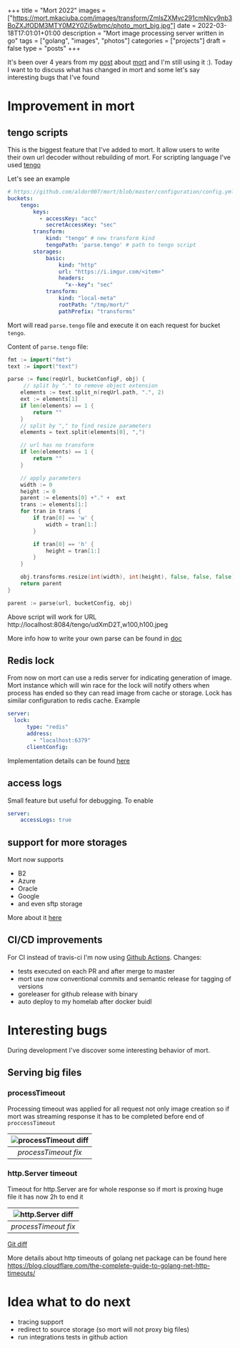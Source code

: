 +++
title = "Mort 2022"
images = ["https://mort.mkaciuba.com/images/transform/ZmlsZXMvc291cmNlcy9nb3BoZXJfODM3MTY0M2Y0Zi5wbmc/photo_mort_big.jpg"]
date = 2022-03-18T17:01:01+01:00
description = "Mort image processing server written in go"
tags = ["golang", "images", "photos"]
categories = ["projects"]
draft = false
type = "posts"
+++


It's been over 4 years from my [post](/blog/posts/mort-release) about [mort](https://github.com/aldor007/mort) and I'm still using it :).
Today I want to to discuss what has changed in mort and some let's say interesting bugs that I've found


# Improvement in mort

## tengo scripts

This is the biggest feature that I've added to mort. It allow users to write their own url decoder without rebuilding of mort. For scripting language I've used [tengo](https://github.com/d5/tengo)

Let's see an example

```yaml
# https://github.com/aldor007/mort/blob/master/configuration/config.yml
buckets:
    tengo:
        keys:
          - accessKey: "acc"
            secretAccessKey: "sec"
        transform:
            kind: "tengo" # new transform kind
            tengoPath: 'parse.tengo' # path to tengo script
        storages:
            basic:
                kind: "http"
                url: "https://i.imgur.com/<item>"
                headers:
                  "x--key": "sec"
            transform:
                kind: "local-meta"
                rootPath: "/tmp/mort/"
                pathPrefix: "transforms"
```

Mort will read `parse.tengo` file and execute it on each request for bucket `tengo`.

Content of `parse.tengo` file:

```go
fmt := import("fmt")
text := import("text")

parse := func(reqUrl, bucketConfigF, obj) {
     // split by "." to remove object extension
    elements := text.split_n(reqUrl.path, ".", 2)
    ext := elements[1]
    if len(elements) == 1 {
        return ""
    }
    // split by "," to find resize parameters
    elements = text.split(elements[0], ",")

    // url has no transform
    if len(elements) == 1 {
        return ""
    }

    // apply parameters
    width := 0
    height := 0
    parent := elements[0] +"." +  ext
    trans := elements[1:]
    for tran in trans {
        if tran[0] == 'w' {
            width = tran[1:]
        }

        if tran[0] == 'h' {
            height = tran[1:]
        }
    }

    obj.transforms.resize(int(width), int(height), false, false, false)
    return parent
}

parent := parse(url, bucketConfig, obj)
```

Above script will work for URL http://localhost:8084/tengo/udXmD2T,w100,h100.jpeg

More info how to write your own parse can be found in [doc](https://github.com/aldor007/mort/blob/master/doc/TengoUrlParser.md)

## Redis lock

From now on mort can use a redis server for indicating generation of image. Mort instance which will win race for the lock will notify others when process has ended so they can read image from cache or storage. Lock has similar configuration to redis cache. Example

```yaml
server:
  lock:
      type: "redis"
      address:
        - "localhost:6379"
      clientConfig:
```

Implementation details can be found [here](https://github.com/aldor007/mort/blob/master/pkg/lock/redis.go)

## access logs

Small feature but useful for debugging. To enable

```yaml
server:
    accessLogs: true

```

## support for more storages

Mort now supports
* B2
* Azure
* Oracle
* Google
* and even sftp storage

More about it [here](https://github.com/aldor007/mort/blob/master/doc/Configuration.md#storage)

## CI/CD improvements

For CI instead of travis-ci I'm now using [Github Actions](https://github.com/features/actions).
Changes:
* tests executed on each PR and after merge to master
* mort use now conventional commits and semantic release for tagging of versions
* goreleaser for github release with binary
* auto deploy to my homelab after docker buidl


# Interesting bugs

During development I've discover some interesting behavior of mort.

## Serving big files

### processTimeout

Processing timeout was applied for all request not only image creation so if mort was streaming response it has to be completed before end of `proccessTimeout`

| ![processTimeout diff](https://mort.mkaciuba.com/images/transform/ZmlsZXMvc291cmNlcy8yMDIyL3Byb2Nlc3NfVGltZW91dF8xODIxNDMyM2IwLlBORw/photo_process_big.jpg)
|:--:|
| *processTimeout fix* |

### http.Server timeout

Timeout for http.Server are for whole response so if mort is proxing huge file it has now 2h to end it


| ![http.Server diff](https://mort.mkaciuba.com/images/transform/ZmlsZXMvc291cmNlcy8yMDIyL21vcnRfc2VydmVyX2ZkZTViMzQ4ZmIuUE5H/photo_server_big.jpg)
|:--:|
| *processTimeout fix* |

[Git diff](https://github.com/aldor007/mort/commit/d6fec5f7842f3da140574206e2a19ae2157c1e11)

More details about http timeouts of golang net package can be found here https://blog.cloudflare.com/the-complete-guide-to-golang-net-http-timeouts/



# Idea what to do next

* tracing support
* redirect to source storage (so mort will not proxy big files)
* run integrations tests in github action